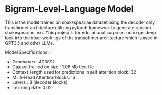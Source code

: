 # Bigram-Level-Language Model

This is the model trained on shakespearian dataset using the decoder only transformer architecture utilizing pytorch framework to generate random shakespearian text. This project is for educational purpose and to get deep look into the inner workings 
of the transofrmer architecture which is used in GPT3.5 and other LLMs.

Model Specifications : 
- Parameters : 408897 
- Dataset trained on size : 1.06 Mb text file 
- Context_length used for predictions in self attention block: 32
- Multi-Head Attention blocks: 16
- Layers : 8 (decoder blocks)
- Learning Rate: 0.02
